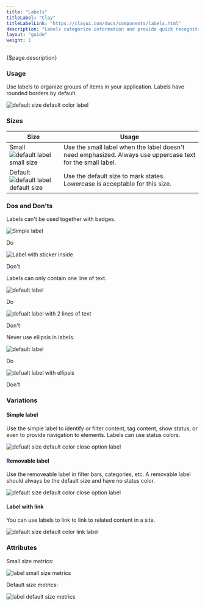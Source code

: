 ```yaml
---
title: "Labels"
titleLabel: "Clay"
titleLabelLink: "https://clayui.com/docs/components/labels.html"
description: "Labels categorize information and provide quick recognition."
layout: "guide"
weight: 1
---
```


<div class="page-description">{$page.description}</div>

### Usage

Use labels to organize groups of items in your application. Labels have rounded borders by default.

![default size default color label](../../../images/Labels.jpg)

### Sizes

| Size | Usage |
| ---- | ----- |
| Small ![default label small size](../../../images/LabelSmall.jpg) | Use the small label when the label doesn't need emphasized. Always use uppercase text for the small label. |
| Default ![default label default size](../../../images/LabelDefault.jpg) | Use the default size to mark states. Lowercase is acceptable for this size. |

### Dos and Don'ts

Labels can't be used together with badges.

<div class="row">
	<div class="dodont col-lg">
		<img class="do" src="../../../images/LabelSmallDo.jpg" alt="Simple label">
		<p class="do">Do</p>
	</div>
	<div class="dodont col-lg">
		<img class="dont" src="../../../images/LabelSmallDont.jpg" alt="Label with sticker inside">
		<p class="dont">Don't</p>
	</div>
</div>

Labels can only contain one line of text.

<div class="row">
	<div class="dodont col-lg">
		<img class="do" src="../../../images/LabelTextDo.jpg" alt="default label">
		<p class="do">Do</p>
	</div>
	<div class="dodont col-lg">
		<img class="dont" src="../../../images/LabelTextDontLines.jpg" alt="defualt label with 2 lines of text">
		<p class="dont">Don't</p>
	</div>
</div>

Never use ellipsis in labels.

<div class="row">
	<div class="dodont col-lg">
		<img class="do" src="../../../images/LabelTextDo.jpg" alt="default label">
		<p class="do">Do</p>
	</div>
	<div class="dodont col-lg">
		<img class="dont" src="../../../images/LabelTextDontEllipsis.jpg" alt="defualt label with ellipsis">
		<p class="dont">Don't</p>
	</div>
</div>


### Variations

#### Simple label

Use the simple label to identify or filter content, tag content, show status, or even to provide navigation to elements. Labels can use status colors.

![defualt size default color close option label](../../../images/LabelDefault.jpg)

#### Removable label

Use the removeable label in filter bars, categories, etc. A removable label should always be the default size and have no status color.

![default size default color close option label](../../../images/LabelRemovable.jpg)

#### Label with link

You can use labels to link to link to related content in a site.

![default size default color link label](../../../images/LabelLink.jpg)

### Attributes

Small size metrics:

![label small size metrics](../../../images/LabelSmallMetrics.jpg)

Default size metrics:

![label default size metrics](../../../images/LabelMetrics.jpg)

